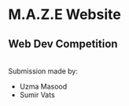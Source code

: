 # M.A.Z.E Website

## Web Dev Competition
<br/>
Submission made by:
<ul>
<li>Uzma Masood</li>
<li>Sumir Vats</li>
</ul>
